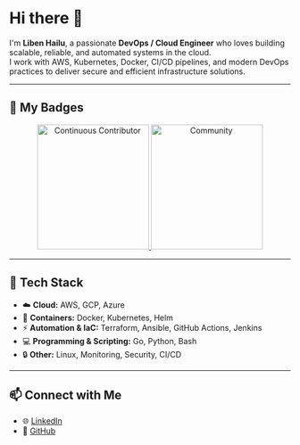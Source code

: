 # Hi there 👋

I'm **Liben Hailu**, a passionate **DevOps / Cloud Engineer** who loves building scalable, reliable, and automated systems in the cloud.  
I work with AWS, Kubernetes, Docker, CI/CD pipelines, and modern DevOps practices to deliver secure and efficient infrastructure solutions.

---

## 🏅 My Badges

<p align="center">
  <a href="https://cloud.layer5.io/user/baa00786-e3e5-47db-9dc7-e6e2b1e4dcb3?tab=badges&badge=continuous-contributor">
    <img src="https://badges.layer5.io/assets/badges/continuous-contributor/continuous-contributor.png" alt="Continuous Contributor"  width="200px" height="224px" />
  </a>
  <a href="https://cloud.layer5.io/user/baa00786-e3e5-47db-9dc7-e6e2b1e4dcb3?tab=badges&badge=community">
    <img src="https://badges.layer5.io/assets/badges/community/community.png" alt="Community"  width="200px" height="224px" />
  </a>
</p>


---

## 🔧 Tech Stack

- ☁️ **Cloud:** AWS, GCP, Azure  
- 🐳 **Containers:** Docker, Kubernetes, Helm  
- ⚡ **Automation & IaC:** Terraform, Ansible, GitHub Actions, Jenkins  
- 💻 **Programming & Scripting:** Go, Python, Bash  
- 🔒 **Other:** Linux, Monitoring, Security, CI/CD  

---

## 📫 Connect with Me

- 🌐 [LinkedIn](https://www.linkedin.com/in/liben-hailu)  
- 🐙 [GitHub](https://github.com/libenhailu)  

